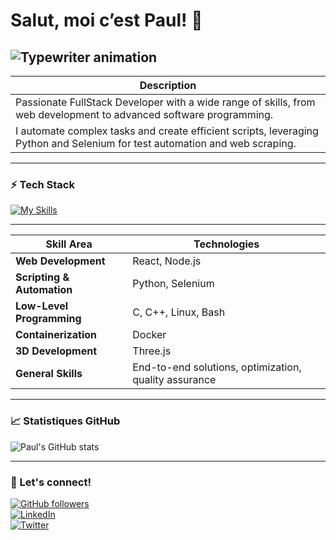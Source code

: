# Salut, moi c’est Paul! 👋

![Typewriter animation](https://readme-typing-svg.demolab.com?font=Fira+Code&size=26&duration=4000&pause=1000&color=00FFAA&center=true&vCenter=true&width=600&height=50&lines=FullStack+Developer;Student+at+42;Coding+my+way+to+the+top!)
---
| **Description**                                                                                                           |
|---------------------------------------------------------------------------------------------------------------------------|
| Passionate FullStack Developer with a wide range of skills, from web development to advanced software programming.       |
| I automate complex tasks and create efficient scripts, leveraging Python and Selenium for test automation and web scraping. |
---
### ⚡️ Tech Stack

[![My Skills](https://skillicons.dev/icons?i=docker,c,cpp,linux,bash,react,threejs,nodejs,django,python,selenium)](https://skillicons.dev)

---

| **Skill Area**                | **Technologies**                                               |
|-------------------------------|--------------------------------------------------------------|
| **Web Development**           | React, Node.js                                             |
| **Scripting & Automation**    | Python, Selenium                                             |
| **Low-Level Programming**     | C, C++, Linux, Bash                                         |
| **Containerization**          | Docker                                                       |
| **3D Development**            | Three.js                                                    |
| **General Skills**            | End-to-end solutions, optimization, quality assurance       |

---

### 📈 Statistiques GitHub

![Paul's GitHub stats](https://github-readme-stats.vercel.app/api?username=PaulSchemith&show_icons=true&theme=radical)

---

### 🚀 Let's connect!

[![GitHub followers](https://img.shields.io/github/followers/PaulSchemith?style=social)](https://github.com/PaulSchemith)  
[![LinkedIn](https://img.shields.io/badge/LinkedIn-0077B5?style=social&logo=linkedin&logoColor=white)](https://linkedin.com/in/tonprofil)  
[![Twitter](https://img.shields.io/badge/Twitter-1DA1F2?style=social&logo=twitter&logoColor=white)](https://twitter.com/tonpseudo)
